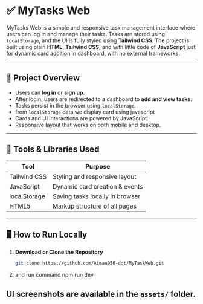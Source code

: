 # ✅ MyTasks Web

MyTasks Web is a simple and responsive task management interface where users can log in and manage their tasks. Tasks are stored using `localStorage`, and the UI is fully styled using **Tailwind CSS**. The project is built using plain **HTML**, **Tailwind CSS**, and with little code of **JavaScript** just for dynamic card addition in dashboard, with no external frameworks.

---

## 📌 Project Overview

- Users can **log in** or **sign up**.
- After login, users are redirected to a dashboard to **add and view tasks**.
- Tasks persist in the browser using `localStorage`.
- from `localStorage` data we display card using javascript 
- Cards and UI interactions are powered by JavaScript.
- Responsive layout that works on both mobile and desktop.

---

## 🧰 Tools & Libraries Used

| Tool          | Purpose                         |
|---------------|---------------------------------|
| Tailwind CSS  | Styling and responsive layout   |
| JavaScript    | Dynamic card creation & events  |
| localStorage  | Saving tasks locally in browser |
| HTML5         | Markup structure of all pages   |

---

## 🖥️ How to Run Locally

1. **Download or Clone the Repository**
   ```bash
   git clone https://github.com/Aiman950-dot/MyTaskWeb.git

2. and run command npm run dev 


## UI screenshots are available in the `assets/` folder.
